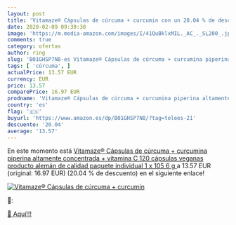 ```yaml
---
layout: post
title: 'Vitamaze® Cápsulas de cúrcuma + curcumin con un 20.04 % de descuento'
date: 2020-02-09 09:39:30
image: 'https://m.media-amazon.com/images/I/41QuBklxMIL._AC_._SL200_.jpg'
comments: true
category: ofertas
author: ring
slug: 'B01GHSP7N8-es Vitamaze® Cápsulas de cúrcuma + curcumina piperina...'
tags: [ 'cúrcuma', ]
actualPrice: 13.57 EUR
currency: EUR
price: 13.57
comparePrice: 16.97 EUR
prodname: 'Vitamaze® Cápsulas de cúrcuma + curcumina piperina altamente concentrada + vitamina C  120 cápsulas veganas  producto alemán de calidad  paquete individual  1 x 105 6 g '
country: 'es'
flag: '🇪🇸'
buyurl: 'https://www.amazon.es/dp/B01GHSP7N8/?tag=tolees-21'
descuento: '20.04'
average: '13.57'
---
```


En este momento está [Vitamaze® Cápsulas de cúrcuma + curcumina piperina altamente concentrada + vitamina C  120 cápsulas veganas  producto alemán de calidad  paquete individual  1 x 105 6 g ](https://www.amazon.es/dp/B01GHSP7N8/?tag=tolees-21) a 13.57 EUR (original: 16.97 EUR) (20.04 %  de descuento) en el siguiente enlace!

[![Vitamaze® Cápsulas de cúrcuma + curcumin](https://m.media-amazon.com/images/I/41QuBklxMIL._AC_._SL200_.jpg)](https://www.amazon.es/dp/B01GHSP7N8/?tag=tolees-21)

🔎:


[🛒 Aquí!!!](https://www.amazon.es/dp/B01GHSP7N8/?tag=tolees-21)
